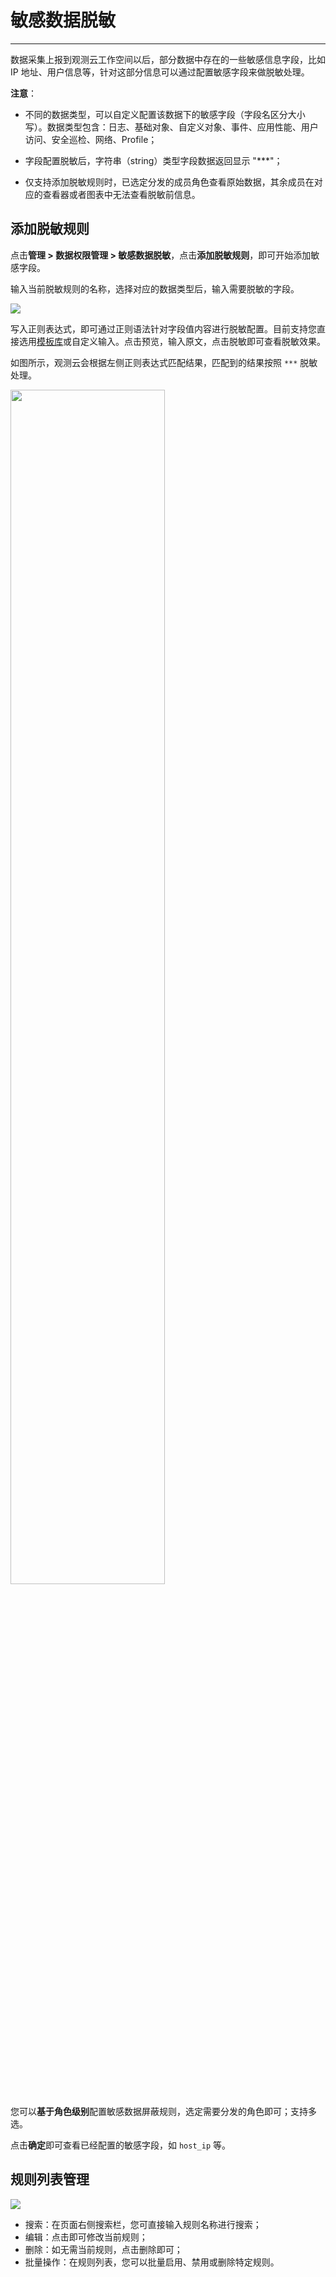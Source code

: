 # 敏感数据脱敏
---


数据采集上报到观测云工作空间以后，部分数据中存在的一些敏感信息字段，比如 IP 地址、用户信息等，针对这部分信息可以通过配置敏感字段来做脱敏处理。

**注意**：

- 不同的数据类型，可以自定义配置该数据下的敏感字段（字段名区分大小写）。数据类型包含：日志、基础对象、自定义对象、事件、应用性能、用户访问、安全巡检、网络、Profile；        
    
- 字段配置脱敏后，字符串（string）类型字段数据返回显示 "***"；              
    
- 仅支持添加脱敏规则时，已选定分发的成员角色查看原始数据，其余成员在对应的查看器或者图表中无法查看脱敏前信息。       

## 添加脱敏规则

点击**管理 > 数据权限管理 > 敏感数据脱敏**，点击**添加脱敏规则**，即可开始添加敏感字段。

输入当前脱敏规则的名称，选择对应的数据类型后，输入需要脱敏的字段。

![](img/2.field_1.png)

写入正则表达式，即可通过正则语法针对字段值内容进行脱敏配置。目前支持您直接选用[模板库](./regex.md)或自定义输入。点击预览，输入原文，点击脱敏即可查看脱敏效果。

如图所示，观测云会根据左侧正则表达式匹配结果，匹配到的结果按照 `***` 脱敏处理。

<img src="../img/token-mask.png" width="70%" >

您可以**基于角色级别**配置敏感数据屏蔽规则，选定需要分发的角色即可；支持多选。

点击**确定**即可查看已经配置的敏感字段，如 `host_ip` 等。

<!--
### 查看脱敏效果

#### 在日志查看器查看脱敏效果

在数据授权管理配置了日志数据的敏感字段 `host_ip` 以后，工作空间标准成员和只读成员在日志查看器只能看到脱敏后的 `host_ip` 。

![](img/3.data_7.png)


#### 在场景查看脱敏效果

在数据授权管理配置了日志数据的敏感字段 `host_ip` 以后，工作空间标准成员和只读成员在场景仪表板的日志流图中只能看到脱敏后的 `host_ip` 。

![](img/3.data_8.png)
-->
## 规则列表管理

![](img/2.field_2.png)

- 搜索：在页面右侧搜索栏，您可直接输入规则名称进行搜索；
- 编辑：点击即可修改当前规则；
- 删除：如无需当前规则，点击删除即可；
- 批量操作：在规则列表，您可以批量启用、禁用或删除特定规则。

